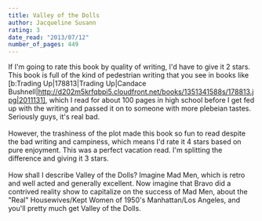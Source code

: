 ```yaml
---
title: Valley of the Dolls
author: Jacqueline Susann
rating: 3
date_read: "2013/07/12"
number_of_pages: 449
---
```


If I'm going to rate this book by quality of writing, I'd have to give it 2 stars. This book is full of the kind of pedestrian writing that you see in books like [b:Trading Up|178813|Trading Up|Candace Bushnell|http://d202m5krfqbpi5.cloudfront.net/books/1351341588s/178813.jpg|2011131], which I read for about 100 pages in high school before I get fed up with the writing and passed it on to someone with more plebeian tastes. Seriously guys, it's real bad.<br/><br/>However, the trashiness of the plot made this book so fun to read despite the bad writing and campiness, which means I'd rate it 4 stars based on pure enjoyment. This was a perfect vacation read. I'm splitting the difference and giving it 3 stars.<br/><br/>How shall I describe Valley of the Dolls? Imagine Mad Men, which is retro and well acted and generally excellent. Now imagine that Bravo did a contrived reality show to capitalize on the success of Mad Men, about the "Real" Housewives/Kept Women of 1950's Manhattan/Los Angeles, and you'll pretty much get Valley of the Dolls. 